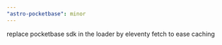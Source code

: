 ```yaml
---
"astro-pocketbase": minor
---
```


replace pocketbase sdk in the loader by eleventy fetch to ease caching
